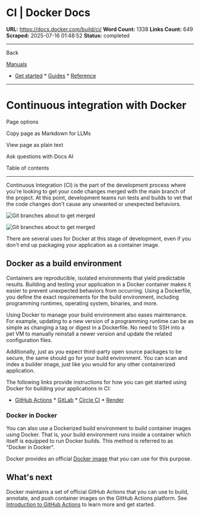 # CI | Docker Docs

**URL:** https://docs.docker.com/build/ci/
**Word Count:** 1338
**Links Count:** 649
**Scraped:** 2025-07-16 01:48:52
**Status:** completed

---

Back

[Manuals](https://docs.docker.com/manuals/)

  * [Get started](https://docs.docker.com/get-started/)   * [Guides](https://docs.docker.com/guides/)   * [Reference](https://docs.docker.com/reference/)

* * *

# Continuous integration with Docker

Page options

Copy page as Markdown for LLMs

View page as plain text

Ask questions with Docs AI

Table of contents

* * *

Continuous Integration \(CI\) is the part of the development process where you're looking to get your code changes merged with the main branch of the project. At this point, development teams run tests and builds to vet that the code changes don't cause any unwanted or unexpected behaviors.

![Git branches about to get merged](https://docs.docker.com/build/ci/images/continuous-integration.svg)

![Git branches about to get merged](https://docs.docker.com/build/ci/images/continuous-integration.svg)

There are several uses for Docker at this stage of development, even if you don't end up packaging your application as a container image.

## Docker as a build environment

Containers are reproducible, isolated environments that yield predictable results. Building and testing your application in a Docker container makes it easier to prevent unexpected behaviors from occurring. Using a Dockerfile, you define the exact requirements for the build environment, including programming runtimes, operating system, binaries, and more.

Using Docker to manage your build environment also eases maintenance. For example, updating to a new version of a programming runtime can be as simple as changing a tag or digest in a Dockerfile. No need to SSH into a pet VM to manually reinstall a newer version and update the related configuration files.

Additionally, just as you expect third-party open source packages to be secure, the same should go for your build environment. You can scan and index a builder image, just like you would for any other containerized application.

The following links provide instructions for how you can get started using Docker for building your applications in CI:

  * [GitHub Actions](https://docs.github.com/en/actions/creating-actions/creating-a-docker-container-action)   * [GitLab](https://docs.gitlab.com/runner/executors/docker.html)   * [Circle CI](https://circleci.com/docs/using-docker/)   * [Render](https://render.com/docs/docker)

### Docker in Docker

You can also use a Dockerized build environment to build container images using Docker. That is, your build environment runs inside a container which itself is equipped to run Docker builds. This method is referred to as "Docker in Docker".

Docker provides an official [Docker image](https://hub.docker.com/_/docker) that you can use for this purpose.

## What's next

Docker maintains a set of official GitHub Actions that you can use to build, annotate, and push container images on the GitHub Actions platform. See [Introduction to GitHub Actions](https://docs.docker.com/build/ci/github-actions/) to learn more and get started.